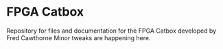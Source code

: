 # FPGA Catbox
 Repository for files and documentation for the FPGA Catbox developed by Fred Cawthorne
 Minor tweaks are happening here. 
